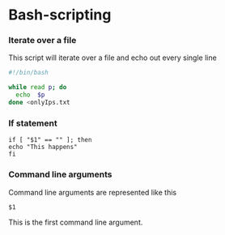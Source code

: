 # Bash-scripting

### Iterate over a file

This script will iterate over a file and echo out every single line


```bash
#!/bin/bash

while read p; do
  echo  $p
done <onlyIps.txt
```

### If statement

```
if [ "$1" == "" ]; then
echo "This happens"
fi
```

### Command line arguments

Command line arguments are represented like this
```
$1
```
This is the first command line argument.